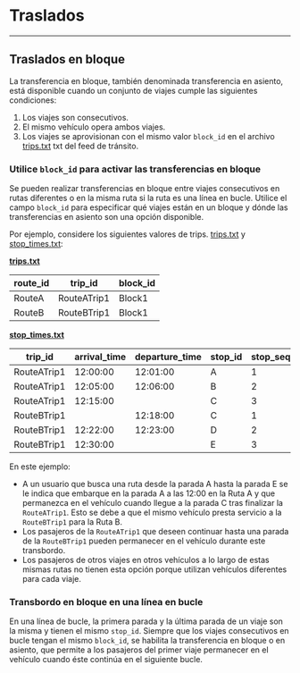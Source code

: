 # Traslados

<hr/>

## Traslados en bloque

La transferencia en bloque, también denominada transferencia en asiento, está disponible cuando un conjunto de viajes cumple las siguientes condiciones:

1. Los viajes son consecutivos.
2. El mismo vehículo opera ambos viajes.
3. Los viajes se aprovisionan con el mismo valor `block_id` en el archivo [trips.txt](../../reference/#tripstxt) txt del feed de tránsito.

### Utilice `block_id` para activar las transferencias en bloque

Se pueden realizar transferencias en bloque entre viajes consecutivos en rutas diferentes o en la misma ruta si la ruta es una línea en bucle. Utilice el campo `block_id` para especificar qué viajes están en un bloque y dónde las transferencias en asiento son una opción disponible.

Por ejemplo, considere los siguientes valores de trips. [trips.txt](../../reference/#tripstxt) y [stop_times.txt](../../reference/#stoptimestxt):

[**trips.txt**](../../reference/#tripstxt)

| route_id | trip_id    | block_id |
| -------- | ---------- |----------|
| RouteA    | RouteATrip1 | Block1   |
| RouteB    | RouteBTrip1 | Block1   |

[**stop_times.txt**](../../reference/#stoptimestxt)

| trip_id    | arrival_time | departure_time | stop_id | stop_sequence |
| ---------- | ------------ | -------------- | ------- | ------------- |
| RouteATrip1 | 12:00:00     | 12:01:00       | A       | 1             |
| RouteATrip1 | 12:05:00     | 12:06:00       | B       | 2             |
| RouteATrip1 | 12:15:00     |                | C       | 3             |
| RouteBTrip1 |              | 12:18:00       | C       | 1             |
| RouteBTrip1 | 12:22:00     | 12:23:00       | D       | 2             |
| RouteBTrip1 | 12:30:00     |                | E       | 3             |

En este ejemplo:

- A un usuario que busca una ruta desde la parada A hasta la parada E se le indica que embarque en la parada A a las 12:00 en la Ruta A y que permanezca en el vehículo cuando llegue a la parada C tras finalizar la `RouteATrip1`. Esto se debe a que el mismo vehículo presta servicio a la `RouteBTrip1` para la Ruta B.
- Los pasajeros de la `RouteATrip1` que deseen continuar hasta una parada de la `RouteBTrip1` pueden permanecer en el vehículo durante este transbordo.
- Los pasajeros de otros viajes en otros vehículos a lo largo de estas mismas rutas no tienen esta opción porque utilizan vehículos diferentes para cada viaje.

### Transbordo en bloque en una línea en bucle

En una línea de bucle, la primera parada y la última parada de un viaje son la misma y tienen el mismo `stop_id`. Siempre que los viajes consecutivos en bucle tengan el mismo `block_id`, se habilita la transferencia en bloque o en asiento, que permite a los pasajeros del primer viaje permanecer en el vehículo cuando éste continúa en el siguiente bucle.
